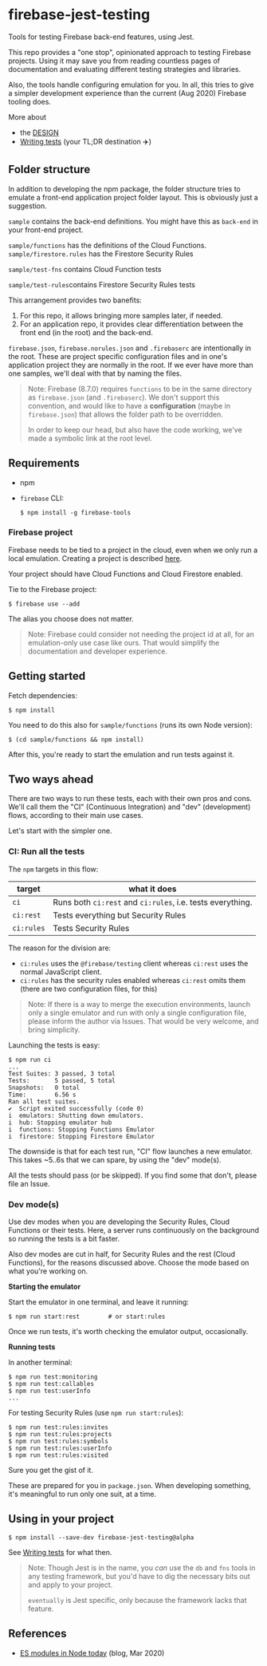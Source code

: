 # firebase-jest-testing

Tools for testing Firebase back-end features, using Jest.

This repo provides a "one stop", opinionated approach to testing Firebase projects. Using it may save you from reading countless pages of documentation and evaluating different testing strategies and libraries.

Also, the tools handle configuring emulation for you. In all, this tries to give a simpler development experience than the current (Aug 2020) Firebase tooling does.

More about

- the [DESIGN](DESIGN.md)
- [Writing tests](Writing%20tests.md) (your TL;DR destination ✈️)


## Folder structure

In addition to developing the npm package, the folder structure tries to emulate a front-end application project folder layout. This is obviously just a suggestion.

`sample` contains the back-end definitions. You might have this as `back-end` in your front-end project.

`sample/functions` has the definitions of the Cloud Functions.
`sample/firestore.rules` has the Firestore Security Rules

`sample/test-fns` contains Cloud Function tests

`sample/test-rules`contains Firestore Security Rules tests


This arrangement provides two banefits:

1. For this repo, it allows bringing more samples later, if needed.
2. For an application repo, it provides clear differentiation between the front end (in the root) and the back-end.

`firebase.json`, `firebase.norules.json` and `.firebaserc` are intentionally in the root. These are project specific configuration files and in one's application project they are normally in the root. If we ever have more than one samples, we'll deal with that by naming the files.

<!-- 
>Note: Firebase (8.7.0) requires `firebase.**.json` and `.firebaserc` to be in the same directory.
-->

>Note: Firebase (8.7.0) requires `functions` to be in the same directory as `firebase.json` (and `.firebaserc`). We don't support this convention, and would like to have a **configuration** (maybe in `firebase.json`) that allows the folder path to be overridden.
>
>In order to keep our head, but also have the code working, we've made a symbolic link at the root level.


## Requirements

- npm
- `firebase` CLI:
   
   `$ npm install -g firebase-tools`

### Firebase project

Firebase needs to be tied to a project in the cloud, even when we only run a local emulation. Creating a project is described [here](https://firebase.google.com/docs/projects/learn-more#setting_up_a_firebase_project_and_registering_apps).

Your project should have Cloud Functions and Cloud Firestore enabled.

<!-- #whisper
maybe also an app needs to be created - or maybe not. They are needed for authentication but it's uncertain whether it matters since we only emulate auth with the `@firebase/testing` client.
-->

Tie to the Firebase project:

```
$ firebase use --add
```

The alias you choose does not matter.

<!-- Q: is this strictly necessary?
Set up the Firestore emulator:

```
$ firebase setup:emulators:firestore
```
-->

>Note: Firebase could consider not needing the project id at all, for an emulation-only use case like ours. That would simplify the documentation and developer experience.


## Getting started

Fetch dependencies:

```
$ npm install
```

You need to do this also for `sample/functions` (runs its own Node version):

```
$ (cd sample/functions && npm install)
```

After this, you're ready to start the emulation and run tests against it.


## Two ways ahead

There are two ways to run these tests, each with their own pros and cons. We'll call them the "CI" (Continuous Integration) and "dev" (development) flows, according to their main use cases.

Let's start with the simpler one.


### CI: Run all the tests

The `npm` targets in this flow:

|target|what it does|
|---|---|
|`ci`|Runs both `ci:rest` and `ci:rules`, i.e. tests everything.|
|`ci:rest`|Tests everything but Security Rules|
|`ci:rules`|Tests Security Rules|

The reason for the division are:

- `ci:rules` uses the `@firebase/testing` client whereas `ci:rest` uses the normal JavaScript client.
- `ci:rules` has the security rules enabled whereas `ci:rest` omits them (there are two configuration files, for this)

>Note: If there is a way to merge the execution environments, launch only a single emulator and run with only a single configuration file, please inform the author via Issues. That would be very welcome, and bring simplicity.

Launching the tests is easy:

```
$ npm run ci
...
Test Suites: 3 passed, 3 total
Tests:       5 passed, 5 total
Snapshots:   0 total
Time:        6.56 s
Ran all test suites.
✔  Script exited successfully (code 0)
i  emulators: Shutting down emulators.
i  hub: Stopping emulator hub
i  functions: Stopping Functions Emulator
i  firestore: Stopping Firestore Emulator
```

The downside is that for each test run, "CI" flow launches a new emulator. This takes ~5..6s that we can spare, by using the "dev" mode(s).

All the tests should pass (or be skipped). If you find some that don't, please file an Issue.


### Dev mode(s)

Use dev modes when you are developing the Security Rules, Cloud Functions or their tests. Here, a server runs continuously on the background so running the tests is a bit faster.

Also dev modes are cut in half, for Security Rules and the rest (Cloud Functions), for the reasons discussed above. Choose the mode based on what you're working on.

**Starting the emulator**

Start the emulator in one terminal, and leave it running:

```
$ npm run start:rest		# or start:rules
```

Once we run tests, it's worth checking the emulator output, occasionally.

**Running tests**

In another terminal:

```
$ npm run test:monitoring
$ npm run test:callables
$ npm run test:userInfo
...
```

For testing Security Rules (use `npm run start:rules`):

```
$ npm run test:rules:invites
$ npm run test:rules:projects
$ npm run test:rules:symbols
$ npm run test:rules:userInfo
$ npm run test:rules:visited
```

Sure you get the gist of it. 

These are prepared for you in `package.json`. When developing something, it's meaningful to run only one suit, at a time.


## Using in your project

```
$ npm install --save-dev firebase-jest-testing@alpha
```

See [Writing tests](Writing%20tests.md) for what then.

>Note: Though Jest is in the name, you *can* use the `db` and `fns` tools in any testing framework, but you'd have to dig the necessary bits out and apply to your project.
>
>`eventually` is Jest specific, only because the framework lacks that feature.


## References

- [ES modules in Node today](https://blog.logrocket.com/es-modules-in-node-today/) (blog, Mar 2020)


